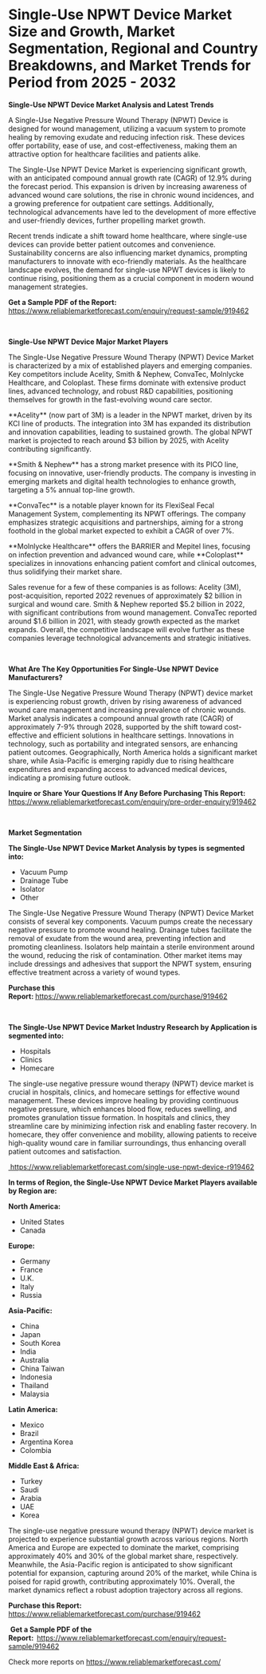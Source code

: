 <p><h1>Single-Use NPWT Device Market Size and Growth, Market Segmentation, Regional and Country Breakdowns, and Market Trends for Period from 2025 -  2032</h1></p><p><strong>Single-Use NPWT Device Market Analysis and Latest Trends</strong></p>
<p><p>A Single-Use Negative Pressure Wound Therapy (NPWT) Device is designed for wound management, utilizing a vacuum system to promote healing by removing exudate and reducing infection risk. These devices offer portability, ease of use, and cost-effectiveness, making them an attractive option for healthcare facilities and patients alike.</p><p>The Single-Use NPWT Device Market is experiencing significant growth, with an anticipated compound annual growth rate (CAGR) of 12.9% during the forecast period. This expansion is driven by increasing awareness of advanced wound care solutions, the rise in chronic wound incidences, and a growing preference for outpatient care settings. Additionally, technological advancements have led to the development of more effective and user-friendly devices, further propelling market growth.</p><p>Recent trends indicate a shift toward home healthcare, where single-use devices can provide better patient outcomes and convenience. Sustainability concerns are also influencing market dynamics, prompting manufacturers to innovate with eco-friendly materials. As the healthcare landscape evolves, the demand for single-use NPWT devices is likely to continue rising, positioning them as a crucial component in modern wound management strategies.</p></p>
<p><strong>Get a Sample PDF of the Report:&nbsp;</strong> <a href="https://www.reliablemarketforecast.com/enquiry/request-sample/919462?utm_campaign=2292&utm_medium=2&utm_source=Github&utm_content=ia&utm_term=04032025&utm_id=single-use-npwt-device">https://www.reliablemarketforecast.com/enquiry/request-sample/919462</a></p>
<p>&nbsp;</p>
<p><strong>Single-Use NPWT Device Major Market Players</strong></p>
<p><p>The Single-Use Negative Pressure Wound Therapy (NPWT) Device Market is characterized by a mix of established players and emerging companies. Key competitors include Acelity, Smith & Nephew, ConvaTec, Molnlycke Healthcare, and Coloplast. These firms dominate with extensive product lines, advanced technology, and robust R&D capabilities, positioning themselves for growth in the fast-evolving wound care sector.</p><p>**Acelity** (now part of 3M) is a leader in the NPWT market, driven by its KCI line of products. The integration into 3M has expanded its distribution and innovation capabilities, leading to sustained growth. The global NPWT market is projected to reach around $3 billion by 2025, with Acelity contributing significantly.</p><p>**Smith & Nephew** has a strong market presence with its PICO line, focusing on innovative, user-friendly products. The company is investing in emerging markets and digital health technologies to enhance growth, targeting a 5% annual top-line growth.</p><p>**ConvaTec** is a notable player known for its FlexiSeal Fecal Management System, complementing its NPWT offerings. The company emphasizes strategic acquisitions and partnerships, aiming for a strong foothold in the global market expected to exhibit a CAGR of over 7%.</p><p>**Molnlycke Healthcare** offers the BARRIER and Mepitel lines, focusing on infection prevention and advanced wound care, while **Coloplast** specializes in innovations enhancing patient comfort and clinical outcomes, thus solidifying their market share.</p><p>Sales revenue for a few of these companies is as follows: Acelity (3M), post-acquisition, reported 2022 revenues of approximately $2 billion in surgical and wound care. Smith & Nephew reported $5.2 billion in 2022, with significant contributions from wound management. ConvaTec reported around $1.6 billion in 2021, with steady growth expected as the market expands. Overall, the competitive landscape will evolve further as these companies leverage technological advancements and strategic initiatives.</p></p>
<p>&nbsp;</p>
<p><strong>What Are The Key Opportunities For Single-Use NPWT Device Manufacturers?</strong></p>
<p><p>The Single-Use Negative Pressure Wound Therapy (NPWT) device market is experiencing robust growth, driven by rising awareness of advanced wound care management and increasing prevalence of chronic wounds. Market analysis indicates a compound annual growth rate (CAGR) of approximately 7-9% through 2028, supported by the shift toward cost-effective and efficient solutions in healthcare settings. Innovations in technology, such as portability and integrated sensors, are enhancing patient outcomes. Geographically, North America holds a significant market share, while Asia-Pacific is emerging rapidly due to rising healthcare expenditures and expanding access to advanced medical devices, indicating a promising future outlook.</p></p>
<p><strong>Inquire or Share Your Questions If Any Before Purchasing This Report:</strong> <a href="https://www.reliablemarketforecast.com/enquiry/pre-order-enquiry/919462?utm_campaign=2292&utm_medium=2&utm_source=Github&utm_content=ia&utm_term=04032025&utm_id=single-use-npwt-device">https://www.reliablemarketforecast.com/enquiry/pre-order-enquiry/919462</a></p>
<p>&nbsp;</p>
<p><strong>Market Segmentation</strong></p>
<p><strong>The Single-Use NPWT Device Market Analysis by types is segmented into:</strong></p>
<p><ul><li>Vacuum Pump</li><li>Drainage Tube</li><li>Isolator</li><li>Other</li></ul></p>
<p><p>The Single-Use Negative Pressure Wound Therapy (NPWT) Device Market consists of several key components. Vacuum pumps create the necessary negative pressure to promote wound healing. Drainage tubes facilitate the removal of exudate from the wound area, preventing infection and promoting cleanliness. Isolators help maintain a sterile environment around the wound, reducing the risk of contamination. Other market items may include dressings and adhesives that support the NPWT system, ensuring effective treatment across a variety of wound types.</p></p>
<p><strong>Purchase this Report:&nbsp;</strong><a href="https://www.reliablemarketforecast.com/purchase/919462?utm_campaign=2292&utm_medium=2&utm_source=Github&utm_content=ia&utm_term=04032025&utm_id=single-use-npwt-device">https://www.reliablemarketforecast.com/purchase/919462</a></p>
<p>&nbsp;</p>
<p><strong>The Single-Use NPWT Device Market Industry Research by Application is segmented into:</strong></p>
<p><ul><li>Hospitals</li><li>Clinics</li><li>Homecare</li></ul></p>
<p><p>The single-use negative pressure wound therapy (NPWT) device market is crucial in hospitals, clinics, and homecare settings for effective wound management. These devices improve healing by providing continuous negative pressure, which enhances blood flow, reduces swelling, and promotes granulation tissue formation. In hospitals and clinics, they streamline care by minimizing infection risk and enabling faster recovery. In homecare, they offer convenience and mobility, allowing patients to receive high-quality wound care in familiar surroundings, thus enhancing overall patient outcomes and satisfaction.</p></p>
<p><a href="https://www.reliablemarketforecast.com/single-use-npwt-device-r919462?utm_campaign=2292&utm_medium=2&utm_source=Github&utm_content=ia&utm_term=04032025&utm_id=single-use-npwt-device">&nbsp;https://www.reliablemarketforecast.com/single-use-npwt-device-r919462</a></p>
<p><strong>In terms of Region, the Single-Use NPWT Device Market Players available by Region are:</strong></p>
<p>
    <p> <strong> North America: </strong>
        <ul>
            <li>United States</li>
            <li>Canada</li>
        </ul>
        </p> 
    <p> <strong> Europe: </strong>
        <ul>
            <li>Germany</li>
            <li>France</li>
            <li>U.K.</li>
            <li>Italy</li>
            <li>Russia</li>
        </ul>
        </p> 
    <p> <strong> Asia-Pacific: </strong>
        <ul>
            <li>China</li>
            <li>Japan</li>
            <li>South Korea</li>
            <li>India</li>
            <li>Australia</li>
            <li>China Taiwan</li>
            <li>Indonesia</li>
            <li>Thailand</li>
            <li>Malaysia</li>
        </ul>
        </p> 
    <p> <strong> Latin America: </strong>
        <ul>
            <li>Mexico</li>
            <li>Brazil</li>
            <li>Argentina Korea</li>
            <li>Colombia</li>
        </ul>
        </p> 
    <p> <strong> Middle East & Africa: </strong>
        <ul>
            <li>Turkey</li>
            <li>Saudi</li>
            <li>Arabia</li>
            <li>UAE</li>
            <li>Korea</li>
        </ul>
    </p>
    </p>
<p><p>The single-use negative pressure wound therapy (NPWT) device market is projected to experience substantial growth across various regions. North America and Europe are expected to dominate the market, comprising approximately 40% and 30% of the global market share, respectively. Meanwhile, the Asia-Pacific region is anticipated to show significant potential for expansion, capturing around 20% of the market, while China is poised for rapid growth, contributing approximately 10%. Overall, the market dynamics reflect a robust adoption trajectory across all regions.</p></p>
<p><strong>Purchase this Report: </strong><a href="https://www.reliablemarketforecast.com/purchase/919462?utm_campaign=2292&utm_medium=2&utm_source=Github&utm_content=ia&utm_term=04032025&utm_id=single-use-npwt-device">https://www.reliablemarketforecast.com/purchase/919462</a></p>
<p>&nbsp;<strong>Get a Sample PDF of the Report:&nbsp;&nbsp;</strong><a href="https://www.reliablemarketforecast.com/enquiry/request-sample/919462?utm_campaign=2292&utm_medium=2&utm_source=Github&utm_content=ia&utm_term=04032025&utm_id=single-use-npwt-device">https://www.reliablemarketforecast.com/enquiry/request-sample/919462</a></p>
<p><strong></strong></p>
<p>Check more reports on <a href="https://www.reliablemarketforecast.com/?utm_campaign=2292&utm_medium=2&utm_source=Github&utm_content=ia&utm_term=04032025&utm_id=single-use-npwt-device">https://www.reliablemarketforecast.com/</a></p>